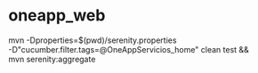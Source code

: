 # oneapp_web
mvn -Dproperties=$(pwd)/serenity.properties \
-D"cucumber.filter.tags=@OneAppServicios_home" clean test && \
 mvn serenity:aggregate
 

